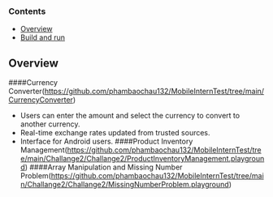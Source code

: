 ### Contents
  - [Overview](#Overview)
  - [Build and run](#BuildAndRun)

## Overview
####Currency Converter(https://github.com/phambaochau132/MobileInternTest/tree/main/CurrencyConverter)
  - Users can enter the amount and select the currency to convert to another currency.
  - Real-time exchange rates updated from trusted sources.
  - Interface for Android users.
####Product Inventory Management(https://github.com/phambaochau132/MobileInternTest/tree/main/Challange2/Challange2/ProductInventoryManagement.playground)
####Array Manipulation and Missing Number Problem(https://github.com/phambaochau132/MobileInternTest/tree/main/Challange2/Challange2/MissingNumberProblem.playground)
